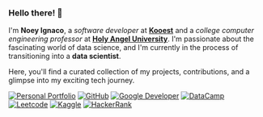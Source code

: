 ### Hello there! 👋 

I'm **Noey Ignaco**, a _software developer_ at **[Kooest](https://kooest.com/)** and a _college computer engineering professor_ at **[Holy Angel University](https://www.hau.edu.ph/)**. I'm passionate about the fascinating world of data science, and I'm currently in the process of transitioning into a **data scientist**. 

Here, you'll find a curated collection of my projects, contributions, and a glimpse into my exciting tech journey.

[![Personal Portfolio](https://img.shields.io/badge/Personal%20Portfolio-7420EB?style=flat-square&logo=safari&logoColor=E4E715)](https://noeyislearning.dev)
[![GitHub](https://img.shields.io/badge/GitHub-7420EB?style=flat-square&logo=github&logoColor=E4E715)](https://github.com/noeyislearning)
[![Google Developer](https://img.shields.io/badge/Google_Developer-7420EB?style=flat-square&logo=Google-chrome&logoColor=E4E715)](https://g.dev/noeyislearning)
[![DataCamp](https://img.shields.io/badge/DataCamp-7420EB?style=flat-square&logo=datacamp&logoColor=E4E715)](https://www.datacamp.com/portfolio/noeyislearning)
[![Leetcode](https://img.shields.io/badge/leetcode-7420EB?style=flat-square&logo=leetcode&logoColor=E4E715)](https://leetcode.com/noeyislearning/)
[![Kaggle](https://img.shields.io/badge/Kaggle-7420EB?style=flat-square&logo=kaggle&logoColor=E4E715)](https://www.kaggle.com/noeyislearning)
[![HackerRank](https://img.shields.io/badge/HackerRank-7420EB?style=flat-square&logo=hackerrank&logoColor=E4E715)](https://www.hackerrank.com/noeyislearning)

